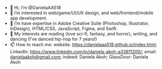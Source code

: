 - 👋 Hi, I’m @DanielaAA518
- 👀 I’m interested in web/game/UI/UX design, and web/frontend/mobile app development.
- 🌱 I’m have expertise in Adobe Creative Suite (Photoshop, Illustrator, InDesign), HTML/CSS, JavaScript, Figma, and Swift.
- 💞️ My interests are reading (love sci-fi, fantasy, and horror), writing, and dancing (I've danced hip-hop for 7 years!)
- 📫 How to reach me: website: https://danielaaa518.github.io/index.html; LinkedIn: https://www.linkedin.com/in/daniela-akoh-a33811200/; email: danielaakoh@gmail.com; indeed: Daniela Akoh; GlassDoor: Daniela Akoh

<!---
DanielaAA518/DanielaAA518 is a ✨ special ✨ repository because its `README.md` (this file) appears on your GitHub profile.
You can click the Preview link to take a look at your changes.
--->
